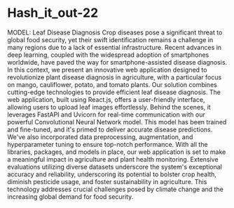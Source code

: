 # Hash_it_out-22
MODEL: Leaf Disease Diagnosis
Crop diseases pose a significant threat to global food security, 
yet their swift identification remains a challenge in many regions due to a lack of essential infrastructure. 
Recent advances in deep learning, coupled with the widespread adoption of smartphones worldwide, 
have paved the way for smartphone-assisted disease diagnosis. 
In this context, we present an innovative web application designed to revolutionize plant disease diagnosis in agriculture, 
with a particular focus on mango, cauliflower, potato, and tomato plants.
Our solution combines cutting-edge technologies to provide efficient leaf disease diagnosis. The web application,
built using React.js, offers a user-friendly interface, allowing users to upload leaf images effortlessly. Behind the scenes,
it leverages FastAPI and Uvicorn for real-time communication with our powerful Convolutional Neural Network model. 
This model has been trained and fine-tuned, and it's primed to deliver accurate disease predictions. 
We've also incorporated data preprocessing, augmentation, and hyperparameter tuning to ensure top-notch performance. 
With all the libraries, packages, and models in place, our web application is set to make a meaningful impact in agriculture and plant health monitoring.
Extensive evaluations utilizing diverse datasets underscore the system's exceptional accuracy and reliability, 
underscoring its potential to bolster crop health, diminish pesticide usage, and foster sustainability in agriculture. 
This technology addresses crucial challenges posed by climate change and the increasing global demand for food security.

